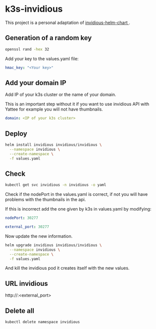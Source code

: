 # k3s-invidious

This project is a personal adaptation of [invidious-helm-chart
](https://github.com/iv-org/invidious-helm-chart/tree/master/invidious).

## Generation of a random key

````bash
openssl rand -hex 32
````

Add your key to the values.yaml file:

````yaml
hmac_key: "<Your key>"
````

## Add your domain IP

Add IP of your k3s cluster or the name of your domain.

This is an important step without it if you want to use invidious API with Yattee for example you will not have thumbnails.

````yaml
domain: <IP of your k3s cluster>
````

## Deploy

````bash
helm install invidious invidious/invidious \
  --namespace invidious \
  --create-namespace \
  -f values.yaml
````

## Check

````bash
kubectl get svc invidious -n invidious -o yaml
````

Check if the nodePort in the values.yaml is correct, if not you will have problems with the thumbnails in the api.

If this is incorrect add the one given by k3s in values.yaml by modifying:

````yaml
nodePort: 30277 
````

````yaml
external_port: 30277
````

Now update the new information.

````bash
helm upgrade invidious invidious/invidious \
  --namespace invidious \
  --create-namespace \
  -f values.yaml
````

And kill the invidious pod it creates itself with the new values.

## URL invidious

http://<domain>:<external_port>

## Delete all

````bash
kubectl delete namespace invidious
````
